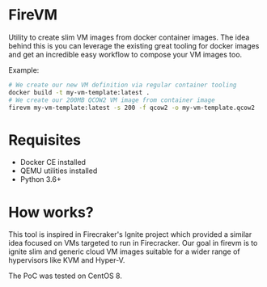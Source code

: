 # FireVM

Utility to create slim VM images from docker container images.
The idea behind this is you can leverage the existing great tooling for docker images
and get an incredible easy workflow to compose your VM images too.

Example:

```bash
# We create our new VM definition via regular container tooling 
docker build -t my-vm-template:latest .
# We create our 200MB QCOW2 VM image from container image
firevm my-vm-template:latest -s 200 -f qcow2 -o my-vm-template.qcow2  
```

# Requisites

- Docker CE installed
- QEMU utilities installed
- Python 3.6+

# How works?

This tool is inspired in Firecraker's Ignite project which provided a similar idea 
focused on VMs targeted to run in Firecracker.
Our goal in firevm is to ignite slim and generic cloud VM images suitable for a wider
range of hypervisors like KVM and Hyper-V. 

The PoC was tested on CentOS 8.